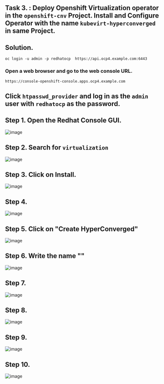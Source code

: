 ## Task 3. : Deploy Openshift Virtualization operator in the `openshift-cnv` Project. Install and Configure Operator with the name `kubevirt-hyperconverged` in same Project.

## Solution.

```
oc login -u admin -p redhatocp  https://api.ocp4.example.com:6443
```
### Open a web browser and go to the web console URL.
```
https://console-openshift-console.apps.ocp4.example.com
```
## Click `htpasswd_provider` and log in as the `admin` user with `redhatocp` as the password.

## Step 1. Open the Redhat Console GUI.
![image](https://github.com/user-attachments/assets/511e6bca-0160-4793-801e-689780157dea)


## Step 2. Search for `virtualization`

![image](https://github.com/user-attachments/assets/afc5ea35-de7f-4306-9588-8d14f33fd3c4)

## Step 3. Click on Install.

![image](https://github.com/user-attachments/assets/55b7c0d9-0f51-4acd-b34e-c08efb9b02e4)


## Step 4. 
![image](https://github.com/user-attachments/assets/9688d243-70fa-4972-871a-6e8464438533)

## Step 5. Click on "Create HyperConverged"

![image](https://github.com/user-attachments/assets/8cd66122-06bd-4720-82dc-87208e3789dc)

## Step 6. Write the name ""
![image](https://github.com/user-attachments/assets/eb9ad5b3-9dc0-4b30-9f5b-d30a217deed9)

## Step 7. 
![image](https://github.com/user-attachments/assets/2fa96e59-7b49-4de5-b032-ce8cfc7eeef5)

## Step 8. 

![image](https://github.com/user-attachments/assets/e9a3ef93-cafc-447e-b7f8-0749df8c446e)

## Step 9. 

![image](https://github.com/user-attachments/assets/ba47b05f-0d44-4808-b2d3-7fadb14ffa5d)

## Step 10.

![image](https://github.com/user-attachments/assets/76827bf5-9db1-4e4e-b938-d0968e7c711c)
